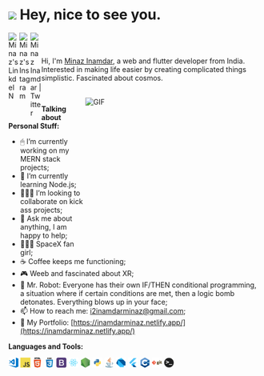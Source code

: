 <h1><img src="https://emojis.slackmojis.com/emojis/images/1579216111/7550/pikachu_wave.gif?1579216111" width="30"/> Hey, nice to see you.</h1>

<a href="https://www.linkedin.com/in/inamdarminaz/">
  <img align="left" alt="Minaz's LinkdeIN" width="22px" src="https://cdn.jsdelivr.net/npm/simple-icons@v3/icons/linkedin.svg" />
</a>
<a href="https://www.instagram.com/inamdarmin/">
  <img align="left" alt="Minaz's Instagram" width="22px" src="https://cdn.jsdelivr.net/npm/simple-icons@v3/icons/instagram.svg" />
</a>
<a href="https://twitter.com/inamdarminaz">
  <img align="left" alt="Minaz Inamdar | Twitter" width="22px" src="https://cdn.jsdelivr.net/npm/simple-icons@v3/icons/twitter.svg" />
</a>

<br />
<br />

Hi, I'm [Minaz Inamdar](https://inamdarminaz.netlify.app/), a web and flutter developer from India. Interested in making life easier by creating complicated things simplistic. Fascinated about cosmos.

<br/>

<!-- https://media.giphy.com/media/SWoSkN6DxTszqIKEqv/giphy.gif -->
<img align="right" height="300" width="350" alt="GIF" src="https://media.giphy.com/media/RIUgvgjw3D5Z1ZJSvv/giphy.gif" />

**Talking about Personal Stuff:**

- 🖱 I’m currently working on my MERN stack projects;
- 🌱 I’m currently learning Node.js;
- 👩🏻‍💻 I’m looking to collaborate on kick ass projects;
- 💬 Ask me about anything, I am happy to help;
- 👩🏻‍🚀 SpaceX fan girl;
- ☕️ Coffee keeps me functioning;
- 🎮 Weeb and fascinated about XR;
- 🤖 Mr. Robot: Everyone has their own IF/THEN conditional programming, a situation where if certain conditions are met, then a logic bomb detonates. Everything blows up in your face;
- 📫 How to reach me: [i2inamdarminaz@gmail.com](mailto:i2inamdarminaz@gmail.com);
- 🔗 My Portfolio: [https://inamdarminaz.netlify.app/](https://inamdarminaz.netlify.app/)

**Languages and Tools:**

<code><img height="20" src="https://raw.githubusercontent.com/github/explore/80688e429a7d4ef2fca1e82350fe8e3517d3494d/topics/visual-studio-code/visual-studio-code.png"></code>
<code><img height="20" src="https://raw.githubusercontent.com/github/explore/80688e429a7d4ef2fca1e82350fe8e3517d3494d/topics/javascript/javascript.png"></code>
<code><img height="20" src="https://raw.githubusercontent.com/github/explore/80688e429a7d4ef2fca1e82350fe8e3517d3494d/topics/html/html.png"></code>
<code><img height="20" src="https://raw.githubusercontent.com/github/explore/80688e429a7d4ef2fca1e82350fe8e3517d3494d/topics/css/css.png"></code>
<code><img height="20" src="https://raw.githubusercontent.com/github/explore/80688e429a7d4ef2fca1e82350fe8e3517d3494d/topics/bootstrap/bootstrap.png"></code>
<code><img height="20" src="https://raw.githubusercontent.com/github/explore/80688e429a7d4ef2fca1e82350fe8e3517d3494d/topics/react/react.png"></code>
<code><img height="20" src="https://raw.githubusercontent.com/github/explore/80688e429a7d4ef2fca1e82350fe8e3517d3494d/topics/nodejs/nodejs.png"></code>
<code><img height="20" src="https://raw.githubusercontent.com/github/explore/80688e429a7d4ef2fca1e82350fe8e3517d3494d/topics/python/python.png"></code>
<code><img height="20" src="https://raw.githubusercontent.com/github/explore/80688e429a7d4ef2fca1e82350fe8e3517d3494d/topics/java/java.png"></code>
<code><img height="20" src="https://raw.githubusercontent.com/github/explore/80688e429a7d4ef2fca1e82350fe8e3517d3494d/topics/dart/dart.png"></code>
<code><img height="20" src="https://raw.githubusercontent.com/github/explore/80688e429a7d4ef2fca1e82350fe8e3517d3494d/topics/flutter/flutter.png"></code>
<code><img height="20" src="https://raw.githubusercontent.com/github/explore/80688e429a7d4ef2fca1e82350fe8e3517d3494d/topics/cpp/cpp.png"></code>
<code><img height="20" src="https://raw.githubusercontent.com/github/explore/80688e429a7d4ef2fca1e82350fe8e3517d3494d/topics/git/git.png"></code>
<code><img height="20" src="https://raw.githubusercontent.com/github/explore/80688e429a7d4ef2fca1e82350fe8e3517d3494d/topics/terminal/terminal.png"></code>



</div>
